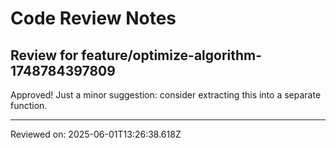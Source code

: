 # Code Review Notes

## Review for feature/optimize-algorithm-1748784397809

Approved! Just a minor suggestion: consider extracting this into a separate function.

---
Reviewed on: 2025-06-01T13:26:38.618Z